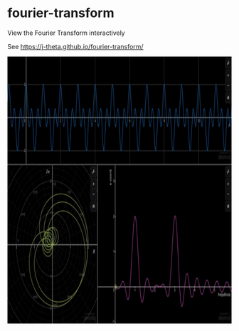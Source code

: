 # fourier-transform
View the Fourier Transform interactively

See https://j-theta.github.io/fourier-transform/

<img width="100%" height="600px" src="https://github.com/J-theta/fourier-transform/blob/master/preview.gif">
